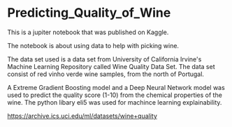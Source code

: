 # Predicting_Quality_of_Wine

This is a jupiter notebook that was published on Kaggle.

The notebook is about using data to help with picking wine.

The data set used is a data set from University of California Irvine's Machine Learning Repository called Wine Quality Data Set. The data set consist of red vinho verde wine samples, from the north of Portugal.

A Extreme Gradient Boosting model and a Deep Neural Network model was used to predict the quality score (1-10) from the chemical properties of the wine. The python libary eli5 was used for machince learning explainability.

https://archive.ics.uci.edu/ml/datasets/wine+quality
